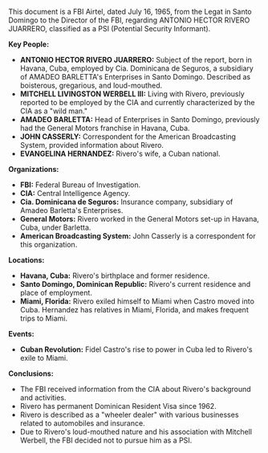 This document is a FBI Airtel, dated July 16, 1965, from the Legat in Santo Domingo to the Director of the FBI, regarding ANTONIO HECTOR RIVERO JUARRERO, classified as a PSI (Potential Security Informant).

**Key People:**

*   **ANTONIO HECTOR RIVERO JUARRERO:** Subject of the report, born in Havana, Cuba, employed by Cia. Dominicana de Seguros, a subsidiary of AMADEO BARLETTA's Enterprises in Santo Domingo. Described as boisterous, gregarious, and loud-mouthed.
*   **MITCHELL LIVINGSTON WERBELL III:** Living with Rivero, previously reported to be employed by the CIA and currently characterized by the CIA as a "wild man."
*   **AMADEO BARLETTA:** Head of Enterprises in Santo Domingo, previously had the General Motors franchise in Havana, Cuba.
*   **JOHN CASSERLY:** Correspondent for the American Broadcasting System, provided information about Rivero.
*   **EVANGELINA HERNANDEZ:** Rivero's wife, a Cuban national.

**Organizations:**

*   **FBI:** Federal Bureau of Investigation.
*   **CIA:** Central Intelligence Agency.
*   **Cia. Dominicana de Seguros:** Insurance company, subsidiary of Amadeo Barletta's Enterprises.
*   **General Motors:** Rivero worked in the General Motors set-up in Havana, Cuba, under Barletta.
*   **American Broadcasting System:** John Casserly is a correspondent for this organization.

**Locations:**

*   **Havana, Cuba:** Rivero's birthplace and former residence.
*   **Santo Domingo, Dominican Republic:** Rivero's current residence and place of employment.
*   **Miami, Florida:** Rivero exiled himself to Miami when Castro moved into Cuba. Hernandez has relatives in Miami, Florida, and makes frequent trips to Miami.

**Events:**

*   **Cuban Revolution:** Fidel Castro's rise to power in Cuba led to Rivero's exile to Miami.

**Conclusions:**

*   The FBI received information from the CIA about Rivero's background and activities.
*   Rivero has permanent Dominican Resident Visa since 1962.
*   Rivero is described as a "wheeler dealer" with various businesses related to automobiles and insurance.
*   Due to Rivero's loud-mouthed nature and his association with Mitchell Werbell, the FBI decided not to pursue him as a PSI.
